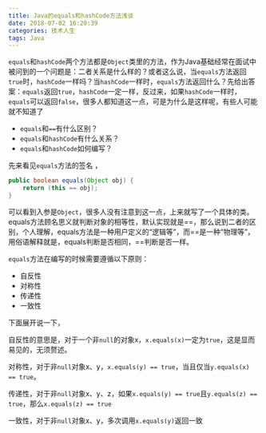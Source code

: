 ```yaml
---
title: Java的equals和hashCode方法浅谈
date: 2018-07-02 16:20:39
categories: 技术人生
tags: Java
---
```

`equals`和`hashCode`两个方法都是`Object`类里的方法，作为Java基础经常在面试中被问到的一个问题是：二者关系是什么样的？或者这么说，当`equals`方法返回`true`时，`hashCode`一样吗？当`hashCode`一样时，`equals`方法返回什么？先给出答案：`equals`返回`true`，`hashCode`一定一样，反过来，如果`hashCode`一样时，`equals`可以返回`false`，很多人都知道这一点，可是为什么是这样呢，有些人可能就不知道了

- `equals`和`==`有什么区别？
- `equals`和`hashCode`有什么关系？
- `equals`和`hashCode`如何编写？

先来看见`equals`方法的签名
，
```java 
public boolean equals(Object obj) {
    return (this == obj);
}
```

可以看到入参是`Object`，很多人没有注意到这一点，上来就写了一个具体的类。equals方法顾名思义就判断对象的相等性，默认实现就是==，那么说到二者的区别，个人理解，equals方法是一种用户定义的“逻辑等”，而==是一种“物理等”，用俗语解释就是，equals判断是否相同，==判断是否一样。

`equals`方法在编写的时候需要遵循以下原则：

- 自反性
- 对称性
- 传递性
- 一致性

下面展开说一下，

自反性的意思是，对于一个非`null`的对象x，`x.equals(x)`一定为`true`，这是显而易见的，无须赘述。

对称性，对于非`null`对象x、y，`x.equals(y) == true`，当且仅当`y.equals(x) == true`。

传递性，对于非`null`对象x、y、z，如果`x.equals(y) == true`且`y.equals(z) == true`，那么`x.equals(z) == true`

 一致性，对于非`null`对象x、y，多次调用`x.equals(y)`返回一致
